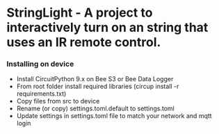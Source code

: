 # StringLight - A project to interactively turn on an string that uses an IR remote control.

### Installing on device 
- Install CircuitPython 9.x on Bee S3 or Bee Data Logger
- From root folder install required libraries (circup install -r requirements.txt)
- Copy files from src to device
- Rename (or copy) settings.toml.default to settings.toml
- Update settings in settings.toml file to match your network and mqtt login
